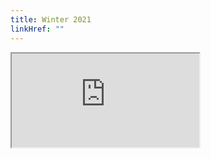 ```yaml
---
title: Winter 2021
linkHref: ""
---
```

<iframe src="https://docs.google.com/document/d/e/2PACX-1vSUFRXuYJzJ0sm_JQw9Tt_GIqp1D6PCmeFgvrfZpvWwzpZG3eKv6cnc78ABU1N8cg/pub?embedded=true"></iframe>